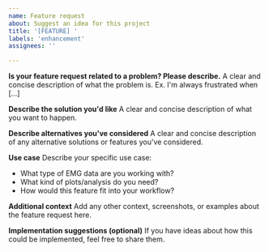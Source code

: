```yaml
---
name: Feature request
about: Suggest an idea for this project
title: '[FEATURE] '
labels: 'enhancement'
assignees: ''

---
```


**Is your feature request related to a problem? Please describe.**
A clear and concise description of what the problem is. Ex. I'm always frustrated when [...]

**Describe the solution you'd like**
A clear and concise description of what you want to happen.

**Describe alternatives you've considered**
A clear and concise description of any alternative solutions or features you've considered.

**Use case**
Describe your specific use case:
- What type of EMG data are you working with?
- What kind of plots/analysis do you need?
- How would this feature fit into your workflow?

**Additional context**
Add any other context, screenshots, or examples about the feature request here.

**Implementation suggestions (optional)**
If you have ideas about how this could be implemented, feel free to share them.
